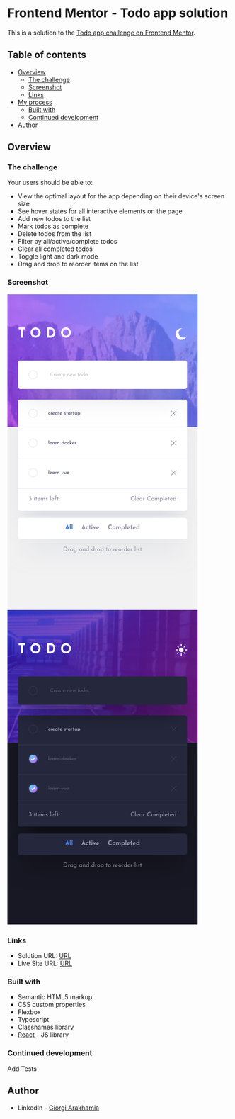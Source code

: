 # Frontend Mentor - Todo app solution

This is a solution to the [Todo app challenge on Frontend Mentor](https://www.frontendmentor.io/challenges/todo-app-Su1_KokOW).

## Table of contents

- [Overview](#overview)
  - [The challenge](#the-challenge)
  - [Screenshot](#screenshot)
  - [Links](#links)
- [My process](#my-process)
  - [Built with](#built-with)
  - [Continued development](#continued-development)
- [Author](#author)

## Overview

### The challenge

Your users should be able to:

- View the optimal layout for the app depending on their device's screen size
- See hover states for all interactive elements on the page
- Add new todos to the list
- Mark todos as complete
- Delete todos from the list
- Filter by all/active/complete todos
- Clear all completed todos
- Toggle light and dark mode
- Drag and drop to reorder items on the list

### Screenshot

![](src/assets/todo-light.png)
![](src/assets/todo-dark.png)

### Links

- Solution URL: [URL](https://github.com/gio-oig/todo-app)
- Live Site URL: [URL](https://github.com/gio-oig/todo-app)

### Built with

- Semantic HTML5 markup
- CSS custom properties
- Flexbox
- Typescript
- Classnames library
- [React](https://reactjs.org/) - JS library

### Continued development

Add Tests

## Author

- LinkedIn - [Giorgi Arakhamia](https://www.linkedin.com/in/giorgi-arakhamia-007289197/)
